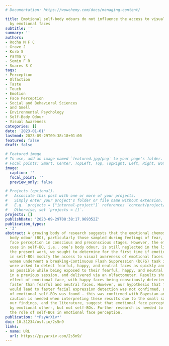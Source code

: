 ```yaml
---
# Documentation: https://wowchemy.com/docs/managing-content/

title: Emotional self-body odours do not influence the access to visual awareness
  by emotional faces
subtitle: ''
summary: ''
authors:
- Rocha M F C 
- Grave J
- Korb S
- Parma V
- Semin F R 
- Soares S C 
tags:
- Perception
- Olfaction
- Taste
- Touch
- Emotion
- Face Perception
- Social and Behavioral Sciences
- and Smell
- Environmental Psychology
- Self-Body Odour
- Visual Awareness
categories: []
date: '2023-01-01'
lastmod: 2023-09-29T09:38:18+01:00
featured: false
draft: false

# Featured image
# To use, add an image named `featured.jpg/png` to your page's folder.
# Focal points: Smart, Center, TopLeft, Top, TopRight, Left, Right, BottomLeft, Bottom, BottomRight.
image:
  caption: ''
  focal_point: ''
  preview_only: false

# Projects (optional).
#   Associate this post with one or more of your projects.
#   Simply enter your project's folder or file name without extension.
#   E.g. `projects = ["internal-project"]` references `content/project/deep-learning/index.md`.
#   Otherwise, set `projects = []`.
projects: []
publishDate: '2023-09-29T08:38:17.969352Z'
publication_types:
- '3'
abstract: A growing body of research suggests that the emotional chemosignals in others’
  body odour (BO), particularly those sampled during feelings of fear, influence emotional
  face perception in conscious and preconscious stages. However, the effect of emotional
  cues in self-BO, i.e., one’s body odour, is still neglected in the literature. In
  the present work, we sought to determine for the first time if emotional signals
  in self-BOs modify the access to visual awareness of emotional faces. Thirty-eight
  women underwent a breaking-Continuous Flash Suppression (bCFS) task in which they
  were asked to detect fearful, happy, and neutral faces as quickly and accurately
  as possible while being exposed to their fearful, happy, and neutral self-Bos, recorded
  in a previous session, and delivered via an olfactometer. Results showed a main
  effect of emotional face, with happy faces being consciously detected significantly
  faster than fearful and neutral faces. However, our hypothesis that fear self-BOs
  would lead to faster facial expression detection was not confirmed, as no effect
  of emotional self-BOs was found – this was confirmed with Bayesian analyses. Although
  caution is needed when interpreting these results due to the small sample size,
  our findings, and the literature, suggest that emotional face perception is modulated
  by emotional other-, but not self-BOs. Further research is needed to understand
  the role of self-BOs in emotional face perception.
publication: '*PsyArXiv*'
doi: 10.31234/osf.io/2s5n9
links:
- name: URL
  url: https://psyarxiv.com/2s5n9/
---
```

